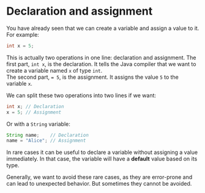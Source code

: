 # Declaration and assignment

You have already seen that we can create a variable and assign a value to it. For example:


```java
int x = 5;
```

This is actually two operations in one line: declaration and assignment.
The first part, `int x`, is the declaration. It tells the Java compiler that we want to create a variable named `x` of type `int`.\
The second part, `= 5`, is the assignment. It assigns the value `5` to the variable `x`.

We can split these two operations into two lines if we want:

```java
int x; // Declaration
x = 5; // Assignment
```

Or with a `String` variable:

```java
String name;    // Declaration
name = "Alice"; // Assignment
```

In rare cases it can be useful to declare a variable without assigning a value immediately. In that case, the variable will have a **default** value based on its type. 

Generally, we want to avoid these rare cases, as they are error-prone and can lead to unexpected behavior. But sometimes they cannot be avoided.